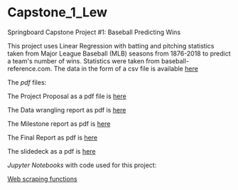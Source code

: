 # Capstone_1_Lew

Springboard Capstone Project #1: Baseball Predicting Wins

This project uses Linear Regression with batting and pitching statistics taken
from Major League Baseball (MLB) seasons from 1876-2018 to predict a team's number
of wins. Statistics were taken from baseball-reference.com. The data in the form
of a csv file is available [here ](https://github.com/swlew369/Capstone_1_Lew/blob/master/MLB_STATS_1876-2018_BP.csv)

The *pdf* files:

The Project Proposal as a pdf file is [here](https://github.com/swlew369/Capstone_1_Lew/blob/master/Proposal_FirstCapstoneProject_Lew.pdf)

The Data wrangling report as pdf is [here](https://github.com/swlew369/Capstone_1_Lew/blob/master/Capstone_1_Data_Wrangling_Lew.pdf)

The Milestone report as pdf is [here](https://github.com/swlew369/Capstone_1_Lew/blob/master/Cap-1-Milestone%20Report_Lew.pdf)

The Final Report as pdf is [here](https://github.com/swlew369/Capstone_1_Lew/blob/master/Cap_1_Baseball_Final_Report_Lew.pdf)

The slidedeck as a pdf is [here](https://github.com/swlew369/Capstone_1_Lew/blob/master/Cap1_MLB_Lew_slidedeck.pdf)

*Jupyter Notebooks* with code used for this project:

[Web scraping functions](https://github.com/swlew369/Capstone_1_Lew/blob/master/Cap1_BeautifulSoup_Scraper_Batting%26Pitching_Stats-Lew.ipynb)

